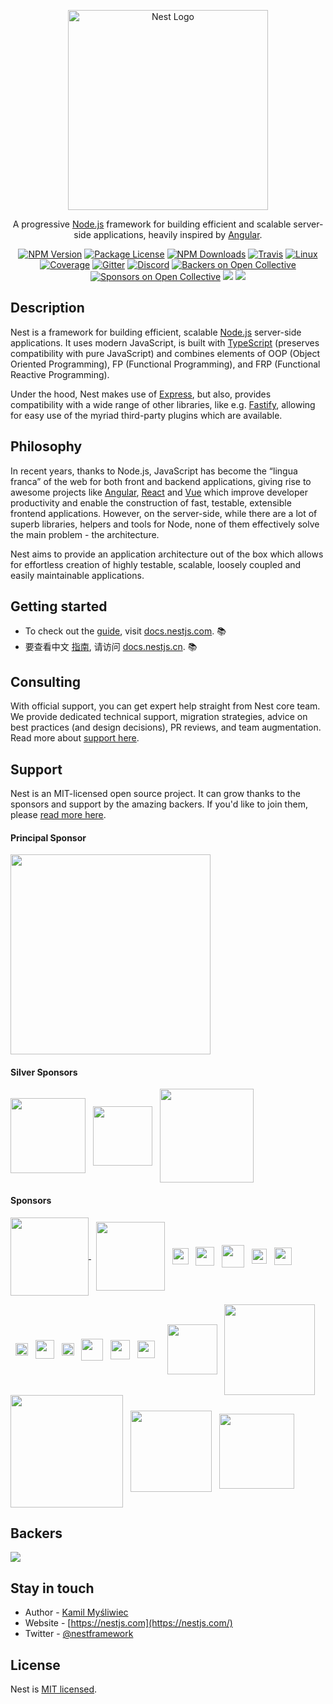 <p align="center">
  <a href="http://nestjs.com/" target="blank"><img src="https://nestjs.com/img/logo_text.svg" width="320" alt="Nest Logo" /></a>
</p>

[travis-image]: https://api.travis-ci.org/nestjs/nest.svg?branch=master
[travis-url]: https://travis-ci.org/nestjs/nest
[linux-image]: https://img.shields.io/travis/nestjs/nest/master.svg?label=linux
[linux-url]: https://travis-ci.org/nestjs/nest

  <p align="center">A progressive <a href="http://nodejs.org" target="_blank">Node.js</a> framework for building efficient and scalable server-side applications, heavily inspired by <a href="https://angular.io" target="blank">Angular</a>.</p>
    <p align="center">
<a href="https://www.npmjs.com/~nestjscore" target="_blank"><img src="https://img.shields.io/npm/v/@nestjs/core.svg" alt="NPM Version" /></a>
<a href="https://www.npmjs.com/~nestjscore" target="_blank"><img src="https://img.shields.io/npm/l/@nestjs/core.svg" alt="Package License" /></a>
<a href="https://www.npmjs.com/~nestjscore" target="_blank"><img src="https://img.shields.io/npm/dm/@nestjs/core.svg" alt="NPM Downloads" /></a>
<a href="https://travis-ci.org/nestjs/nest" target="_blank"><img src="https://api.travis-ci.org/nestjs/nest.svg?branch=master" alt="Travis" /></a>
<a href="https://travis-ci.org/nestjs/nest" target="_blank"><img src="https://img.shields.io/travis/nestjs/nest/master.svg?label=linux" alt="Linux" /></a>
<a href="https://coveralls.io/github/nestjs/nest?branch=master" target="_blank"><img src="https://coveralls.io/repos/github/nestjs/nest/badge.svg?branch=master#8" alt="Coverage" /></a>
<a href="https://gitter.im/nestjs/nestjs?utm_source=badge&utm_medium=badge&utm_campaign=pr-badge&utm_content=body_badge" target="_blank"><img src="https://badges.gitter.im/nestjs/nestjs.svg" alt="Gitter" /></a>
<a href="https://discord.gg/G7Qnnhy" target="_blank"><img src="https://img.shields.io/badge/discord-online-brightgreen.svg" alt="Discord"/></a>
<a href="https://opencollective.com/nest#backer" target="_blank"><img src="https://opencollective.com/nest/backers/badge.svg" alt="Backers on Open Collective" /></a>
<a href="https://opencollective.com/nest#sponsor" target="_blank"><img src="https://opencollective.com/nest/sponsors/badge.svg" alt="Sponsors on Open Collective" /></a>
  <a href="https://paypal.me/kamilmysliwiec" target="_blank"><img src="https://img.shields.io/badge/Donate-PayPal-ff3f59.svg"/></a>
  <a href="https://twitter.com/nestframework" target="_blank"><img src="https://img.shields.io/twitter/follow/nestframework.svg?style=social&label=Follow"></a>
</p>
  <!--[![Backers on Open Collective](https://opencollective.com/nest/backers/badge.svg)](https://opencollective.com/nest#backer)
  [![Sponsors on Open Collective](https://opencollective.com/nest/sponsors/badge.svg)](https://opencollective.com/nest#sponsor)-->

## Description

Nest is a framework for building efficient, scalable <a href="http://nodejs.org" target="_blank">Node.js</a> server-side applications. It uses modern JavaScript, is built with  <a href="http://www.typescriptlang.org" target="_blank">TypeScript</a> (preserves compatibility with pure JavaScript) and combines elements of OOP (Object Oriented Programming), FP (Functional Programming), and FRP (Functional Reactive Programming).

<p>Under the hood, Nest makes use of <a href="https://expressjs.com/" target="_blank">Express</a>, but also, provides compatibility with a wide range of other libraries, like e.g. <a href="https://github.com/fastify/fastify" target="_blank">Fastify</a>, allowing for easy use of the myriad third-party plugins which are available.</p>

## Philosophy

<p>In recent years, thanks to Node.js, JavaScript has become the “lingua franca” of the web for both front and backend applications, giving rise to awesome projects like <a href="https://angular.io/" target="_blank">Angular</a>, <a href="https://github.com/facebook/react" target="_blank">React</a> and <a href="https://github.com/vuejs/vue" target="_blank">Vue</a> which improve developer productivity and enable the construction of fast, testable, extensible frontend applications. However, on the server-side, while there are a lot of superb libraries, helpers and tools for Node, none of them effectively solve the main problem - the architecture.</p>
<p>Nest aims to provide an application architecture out of the box which allows for effortless creation of highly testable, scalable, loosely coupled and easily maintainable applications.</p>

## Getting started

* To check out the [guide](https://docs.nestjs.com), visit [docs.nestjs.com](https://docs.nestjs.com). :books:
* 要查看中文 [指南](readme_zh.md), 请访问 [docs.nestjs.cn](https://docs.nestjs.cn). :books:

## Consulting

With official support, you can get expert help straight from Nest core team. We provide dedicated technical support, migration strategies, advice on best practices (and design decisions), PR reviews, and team augmentation. Read more about [support here](https://docs.nestjs.com/enterprise).

## Support

Nest is an MIT-licensed open source project. It can grow thanks to the sponsors and support by the amazing backers. If you'd like to join them, please [read more here](https://docs.nestjs.com/support).

#### Principal Sponsor

<a href="https://valor-software.com/" target="_blank"><img src="https://docs.nestjs.com/assets/sponsors/valor-software.png" width="320" /></a>

#### Silver Sponsors
<a href="https://neoteric.eu/" target="_blank"><img src="https://nestjs.com/img/neoteric-cut.png" width="120" valign="middle" /></a> &nbsp;
  <a href="http://gojob.com" target="_blank"><img src="http://nestjs.com/img/gojob-logo.png" valign="middle" height="95" /></a> &nbsp; 
    <a href="https://trilon.io" target="_blank"><img src="https://nestjs.com/img/trilon.svg" width="150" valign="middle" /></a> 

#### Sponsors

<a href="https://www.swingdev.io" target="_blank"><img src="https://nestjs.com/img/swingdev-logo.svg#1" width="125" valign="middle" /> </a> &nbsp;
<a href="https://scal.io" target="_blank"><img src="https://nestjs.com/img/scalio-logo.svg" width="110" valign="middle" /></a> &nbsp; <a href="http://angularity.io" target="_blank"><img src="http://angularity.io/media/logo.svg" height="26" valign="middle" /></a> &nbsp; <!--<a href="https://keycdn.com"><img src="https://nestjs.com/img/keycdn.svg" height="30" /></a> &nbsp;--> <a href="https://hostpresto.com" target="_blank"><img src="https://nestjs.com/img/hostpresto.png" height="30" valign="middle" /></a> &nbsp; <a href="https://genuinebee.com/" target="_blank"><img src="https://nestjs.com/img/genuinebee.svg" height="36" valign="middle" /></a> &nbsp; <a href="http://architectnow.net/" target="_blank"><img src="https://nestjs.com/img/architectnow.png" height="24" valign="middle" /></a> &nbsp; <a href="https://quander.io/" target="_blank"><img src="https://nestjs.com/img/quander.png" height="28" valign="middle" /></a>

&nbsp; <a href="https://mantro.net/" target="_blank"><img src="https://nestjs.com/img/mantro-logo.svg" height="20" valign="middle" /></a> &nbsp; <a href="https://triplebyte.com/" target="_blank"><img src="https://nestjs.com/img/triplebyte.png" height="30" valign="middle" /></a> &nbsp; 
<a href="https://ever.co/" target="_blank"><img src="https://nestjs.com/img/ever-logo.png" height="20" valign="middle" /></a>  &nbsp; 
<a href="https://buddy.works/" target="_blank"><img src="https://nestjs.com/img/buddy-logo.svg" height="35" valign="middle" /></a> &nbsp;
<a href="https://blokt.com" target="_blank"><img src="https://nestjs.com/img/blokt-logo.png" height="31" valign="middle" /></a>  &nbsp; 
<a href="https://reposit.co.uk/" target="_blank"><img src="https://nestjs.com/img/reposit-logo.png" height="28" valign="middle" /></a> &nbsp; &nbsp; <a href="https://yakaz.com/" target="_blank"><img src="https://nestjs.com/img/yakaz.png" width="80" valign="middle" /></a> &nbsp;
  <a href="http://xtremis.com/" target="_blank"><img src="https://nestjs.com/img/logo-xtremis.svg" width="145" valign="middle" /></a> &nbsp; <a href="https://blueanchor.io/" target="_blank"><img src="https://nestjs.com/img/blueanchor.png" width="180" valign="middle" /></a> &nbsp;
<a href="https://www.novologic.com/" target="_blank"><img src="https://nestjs.com/img/novologic.png" width="130" valign="middle" /></a> &nbsp;
<a href="http://www.leogistics.com" target="_blank"><img src="https://nestjs.com/img/leogistics-logo.jpeg" width="120" valign="middle" /></a>



## Backers

<a href="https://opencollective.com/nest" target="_blank"><img src="https://opencollective.com/nest/backers.svg?width=890"></a>

## Stay in touch

* Author - [Kamil Myśliwiec](https://kamilmysliwiec.com)
* Website - [https://nestjs.com](https://nestjs.com/)
* Twitter - [@nestframework](https://twitter.com/nestframework)

## License

Nest is [MIT licensed](LICENSE).
